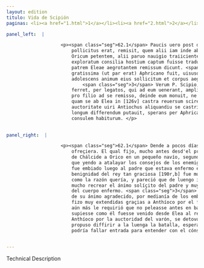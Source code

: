 ```yaml
---
layout: edition
titulo: Vida de Scipión
paginas: <li><a href="1.html">1</a></li><li><a href="2.html">2</a></li><li><a href="3.html">3</a></li><li><a href="4.html">4</a></li><li><a href="5.html">5</a></li><li><a href="6.html">6</a></li><li><a href="7.html">7</a></li><li><a href="8.html">8</a></li><li><a href="9.html">9</a></li><li><a href="10.html">10</a></li><li><a href="11.html">11</a></li><li><a href="12.html">12</a></li><li><a href="13.html">13</a></li><li><a href="14.html">14</a></li><li><a href="15.html">15</a></li><li><a href="16.html">16</a></li><li><a href="17.html">17</a></li><li><a href="18.html">18</a></li><li><a href="19.html">19</a></li><li><a href="20.html">20</a></li><li><a href="21.html">21</a></li><li><a href="22.html">22</a></li><li><a href="23.html">23</a></li><li><a href="24.html">24</a></li><li><a href="25.html">25</a></li><li><a href="26.html">26</a></li><li><a href="27.html">27</a></li><li><a href="28.html">28</a></li><li><a href="29.html">29</a></li><li><a href="30.html">30</a></li><li><a href="31.html">31</a></li><li><a href="32.html">32</a></li><li><a href="33.html">33</a></li><li><a href="34.html">34</a></li><li><a href="35.html">35</a></li><li><a href="36.html">36</a></li><li><a href="37.html">37</a></li><li><a href="38.html">38</a></li><li><a href="39.html">39</a></li><li><a href="40.html">40</a></li><li><a href="41.html">41</a></li><li><a href="42.html">42</a></li><li><a href="43.html">43</a></li><li><a href="44.html">44</a></li><li><a href="45.html">45</a></li><li><a href="46.html">46</a></li><li><a href="47.html">47</a></li><li><a href="48.html">48</a></li><li><a href="49.html">49</a></li><li><a href="50.html">50</a></li><li><a href="51.html">51</a></li><li><a href="52.html">52</a></li><li><a href="53.html">53</a></li><li><a href="54.html">54</a></li><li><a href="55.html">55</a></li><li><a href="56.html">56</a></li><li><a href="57.html">57</a></li><li><a href="58.html">58</a></li><li><a href="59.html">59</a></li><li><a href="60.html">60</a></li><li><a href="61.html">61</a></li><li><a href="62.html">62</a></li><li><a href="63.html">63</a></li><li><a href="64.html">64</a></li><li><a href="65.html">65</a></li><li><a href="66.html">66</a></li><li><a href="67.html">67</a></li><li><a href="68.html">68</a></li><li><a href="69.html">69</a></li><li><a href="70.html">70</a></li><li><a href="71.html">71</a></li><li><a href="72.html">72</a></li><li><a href="73.html">73</a></li><li><a href="74.html">74</a></li>

panel_left:  |

                    <p><span class="seg">62.1</span> Paucis uero post diebus Antiochus filium ad P. Scipionem, ut
                        pollicitus erat, remisit, quem alii iam inde ab initio belli a Chalcide
                        Oricum petentem, alii paruo nauigio traiicientem, quidam proficiscentem
                        exploratum consilia hostium captum fuisse tradunt, atque eo tempore ad
                        patrem Eleae aegrotantem remissum dicunt. <span class="seg">2</span> Ea indulgentia regis
                        gratissima (ut par erat) Aphricano fuit, uisusque ex longo interuallo
                        adolescens animum eius sollicitum et corpus aegrum magnope recreauit.
                            <span class="seg">3</span> Verum P. Scipio, ut aliquod grati animi iudicium prae se
                        ferret, per legatos, qui ad eum uenerant, amplissimas gratias Antiocho egit
                        pro filio ad se remisso, deinde eum monuit, ne prius in aciem descenderet,
                        quam se ab Elea in [126v] castra reuersum sciret. <span class="seg">4</span> Motus
                        auctoritate uiri Antiochus aliquandiu se castris continuit, et praelium in
                        longum differendum putauit, sperans per Aphricanum se aliquem aditum ad
                        consulem habiturum. </p>
                

panel_right:  |

                    <p><span class="seg">62.1</span> Dende a pocos días, Anthíoco le embió el fijo, segund se
                        ofreçiera. El qual fijo, mucho antes desd'el principio de la guerra passando
                        de Chálcide a Orico en un pequeño navío, segund dizen algunos, y otros dizen
                        que yendo a atalayar los consejos de los enemigos, fue tomado, y dizen que
                        fue embiado luego al padre que estava enfermo en Elea. <span class="seg">2</span> Aquella
                        benignidad del rey tan graciosa [190r,b] fue muy grata a Scipión Africano,
                        como la razón quería, y pareció que de luengo intervallo el mançebo pudo
                        mucho recrear el ánimo solíçito del padre y muy mucho aprovechar a la salud
                        del cuerpo enfermo. <span class="seg">3</span> Y Publio Scipión por mostrar alguna señal
                        de su ánimo agradecido, por medianía de los embaxadores que a él venieran,
                        fizo muy extendidas graçias a Anthíoco por el fijo que le avía embiado, y
                        aún más le requirió que no peleasse antes en batalla con los romanos que
                        supiesse como él fuesse venido desde Elea al real. <span class="seg">4</span> Movido
                        Anthíoco por la auctoridad del varón, se detovo algunos días en su real y
                        propuso diffirir a la luenga la batalla, esperando que mediante Africano
                        podría fallar entrada para entender con el cónsul.</p>
                

---
```


Technical Description 